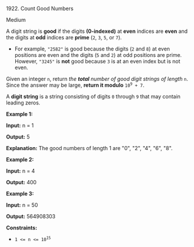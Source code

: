 1922\. Count Good Numbers

Medium

A digit string is **good** if the digits **(0-indexed)** at **even** indices are **even** and the digits at **odd** indices are **prime** (`2`, `3`, `5`, or `7`).

*   For example, `"2582"` is good because the digits (`2` and `8`) at even positions are even and the digits (`5` and `2`) at odd positions are prime. However, `"3245"` is **not** good because `3` is at an even index but is not even.

Given an integer `n`, return _the **total** number of good digit strings of length_ `n`. Since the answer may be large, **return it modulo** <code>10<sup>9</sup> + 7</code>.

A **digit string** is a string consisting of digits `0` through `9` that may contain leading zeros.

**Example 1:**

**Input:** n = 1

**Output:** 5

**Explanation:** The good numbers of length 1 are "0", "2", "4", "6", "8".

**Example 2:**

**Input:** n = 4

**Output:** 400

**Example 3:**

**Input:** n = 50

**Output:** 564908303

**Constraints:**

*   <code>1 <= n <= 10<sup>15</sup></code>